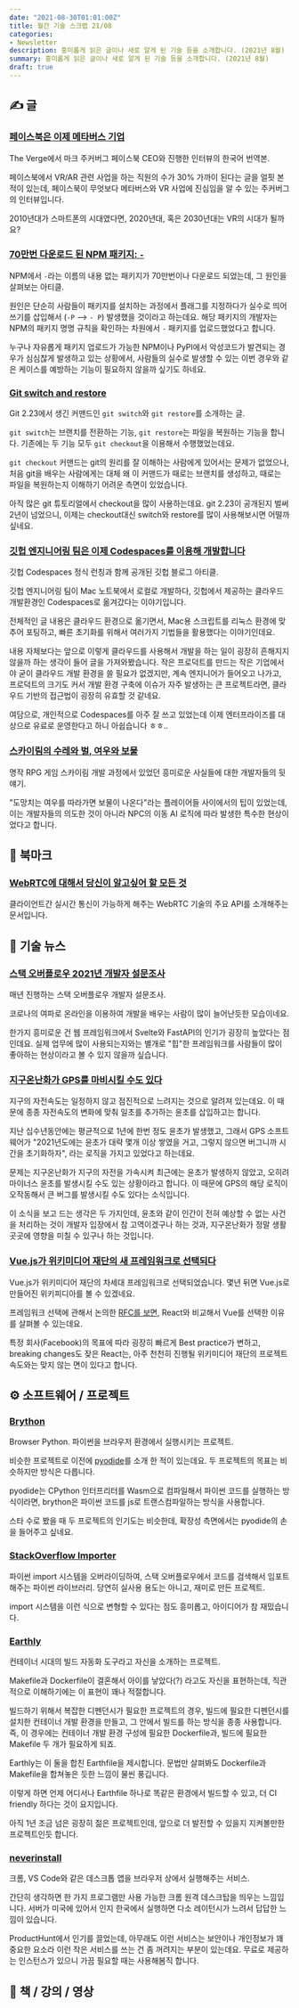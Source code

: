 ```yaml
---
date: "2021-08-30T01:01:00Z"
title: 월간 기술 스크랩 21/08
categories:
- Newsletter
description: 흥미롭게 읽은 글이나 새로 알게 된 기술 등을 소개합니다. (2021년 8월)
summary: 흥미롭게 읽은 글이나 새로 알게 된 기술 등을 소개합니다. (2021년 8월)
draft: true
---
```


## ✍️ 글

### [페이스북은 이제 메타버스 기업](https://c-rocket.net/facebook_mark_zuckerberg_metaverse_the_verge/)

The Verge에서 마크 주커버그 페이스북 CEO와 진행한 인터뷰의 한국어 번역본.

페이스북에서 VR/AR 관련 사업을 하는 직원의 수가 30% 가까이 된다는 글을 얼핏 본적이 있는데,
페이스북이 무엇보다 메타버스와 VR 사업에 진심임을 알 수 있는 주커버그의 인터뷰입니다.

2010년대가 스마트폰의 시대였다면, 2020년대, 혹은 2030년대는 VR의 시대가 될까요?

### [70만번 다운로드 된 NPM 패키지: `-`](https://www.bleepingcomputer.com/news/software/empty-npm-package-has-over-700-000-downloads-heres-why/)

NPM에서 `-`라는 이름의 내용 없는 패키지가 70만번이나 다운로드 되었는데,
그 원인을 살펴보는 아티클.

원인은 단순히 사람들이 패키지를 설치하는 과정에서
플래그를 지정하다가 실수로 띄어쓰기를 삽입해서 (`-P` --> `- P`) 발생했을 것이라고 하는데요.
해당 패키지의 개발자는 NPM의 패키지 명명 규칙을 확인하는 차원에서 `-` 패키지를 업로드했었다고 합니다.

누구나 자유롭게 패키지 업로드가 가능한 NPM이나 PyPI에서 악성코드가 발견되는 경우가 심심찮게 발생하고 있는 상황에서,
사람들의 실수로 발생할 수 있는 이번 경우와 같은 케이스를 예방하는 기능이 필요하지 않을까 싶기도 하네요.

### [Git switch and restore](https://www.banterly.net/2021/07/31/new-in-git-switch-and-restore/)

Git 2.23에서 생긴 커맨드인 `git switch`와 `git restore`를 소개하는 글.

`git switch`는 브랜치를 전환하는 기능, `git restore`는 파일을 복원하는 기능을 합니다.
기존에는 두 기능 모두 `git checkout`을 이용해서 수행했었는데요.

`git checkout` 커맨드는 git의 원리를 잘 이해하는 사람에게 있어서는 문제가 없었으나,
처음 git을 배우는 사람에게는 대체 왜 이 커맨드가 때로는 브랜치를 생성하고, 때로는 파일을 복원하는지
이해하기 어려운 측면이 있었습니다.

아직 많은 git 튜토리얼에서 checkout을 많이 사용하는데요.
git 2.23이 공개된지 벌써 2년이 넘었으니, 이제는 checkout대신 switch와 restore를 많이 사용해보시면 어떨까 싶네요.

### [깃헙 엔지니어링 팀은 이제 Codespaces를 이용해 개발합니다](https://github.blog/2021-08-11-githubs-engineering-team-moved-codespaces/)

깃헙 Codespaces 정식 런칭과 함께 공개된 깃헙 블로그 아티클.

깃헙 엔지니어링 팀이 Mac 노트북에서 로컬로 개발하다,
깃헙에서 제공하는 클라우드 개발환경인 Codespaces로 옮겨갔다는 이야기입니다.

전체적인 글 내용은 클라우드 환경으로 옮기면서,
Mac용 스크립트를 리눅스 환경에 맞추어 포팅하고,
빠른 초기화를 위해서 여러가지 기법들을 활용했다는 이야기인데요.

내용 자체보다는 앞으로 이렇게 클라우드를 사용해서 개발을 하는 일이 굉장히 흔해지지 않을까 하는 생각이 들어 글을 가져와봤습니다.
작은 프로덕트를 만드는 작은 기업에서야 굳이 클라우드 개발 환경을 쓸 필요가 없겠지만,
계속 엔지니어가 들어오고 나가고,
프로덕트의 크기도 커서 개발 환경 구축에 이슈가 자주 발생하는 큰 프로젝트라면,
클라우드 기반의 접근법이 굉장히 유효할 것 같네요.

여담으로, 개인적으로 Codespaces를 아주 잘 쓰고 있었는데
이제 엔터프라이즈를 대상으로 유료로 운영한다고 하니 아쉽습니다 ㅎㅎ..

### [스카이림의 수레와 벌, 여우와 보물](https://imseongkang.wordpress.com/2021/08/22/skylimdevstory/)

명작 RPG 게임 스카이림 개발 과정에서 있었던 흥미로운 사실들에 대한 개발자들의 뒷 얘기.

"도망치는 여우를 따라가면 보물이 나온다"라는 플레이어들 사이에서의 팁이 있었는데,
이는 개발자들의 의도한 것이 아니라 NPC의 이동 AI 로직에 따라 발생한 특수한 현상이었다고 합니다.


## 📌 북마크

### [WebRTC에 대해서 당신이 알고싶어 할 모든 것](https://blog.openreplay.com/everything-you-ever-wanted-to-know-about-webrtc)

클라이언트간 실시간 통신이 가능하게 해주는 WebRTC 기술의 주요 API를 소개해주는 문서입니다.

## 📰 기술 뉴스

### [스택 오버플로우 2021년 개발자 설문조사](https://stackoverflow.blog/2021/08/02/2021-stack-overflow-developer-survey-results/)

매년 진행하는 스택 오버플로우 개발자 설문조사.

코로나의 여파로 온라인을 이용하여 개발을 배우는 사람이 많이 늘어난듯한 모습이네요.

한가지 흥미로운 건 웹 프레임워크에서 Svelte와 FastAPI의 인기가 굉장히 높았다는 점인데요.
실제 업무에 많이 사용되는지와는 별개로 "힙"한 프레임워크를 사람들이 많이 좋아하는 현상이라고 볼 수 있지 않을까 싶습니다.

### [지구온난화가 GPS를 마비시킬 수도 있다](https://mobile.twitter.com/ariadneconill/status/1422163289518313474)

지구의 자전속도는 일정하지 않고 점진적으로 느려지는 것으로 알려져 있는데요.
이 때문에 종종 자전속도의 변화에 맞춰 일초를 추가하는 윤초를 삽입하고는 합니다.

지난 십수년동안에는 평균적으로 1년에 한번 정도 윤초가 발생했고,
그래서 GPS 소프트웨어가 "2021년도에는 윤초가 대략 몇개 이상 쌓였을 거고, 그렇지 않으면 버그니까 시간을 초기화하자",
라는 로직을 가지고 있었다고 하는데요.

문제는 지구온난화가 지구의 자전을 가속시켜 최근에는 윤초가 발생하지 않았고, 오히려 마이너스 윤초를 발생시킬 수도 있는 상황이라고 합니다.
이 때문에 GPS의 해당 로직이 오작동해서 큰 버그를 발생시킬 수도 있다는 소식입니다.

이 소식을 보고 드는 생각은 두 가지인데,
윤초와 같이 인간이 전혀 예상할 수 없는 사건을 처리하는 것이 개발자 입장에서 참 고역이겠구나 하는 것과,
지구온난화가 정말 생활 곳곳에 영향을 미칠 수 있구나 하는 것입니다.

### [Vue.js가 위키미디어 재단의 새 프레임워크로 선택되다](https://lists.wikimedia.org/hyperkitty/list/wikitech-l@lists.wikimedia.org/thread/SOZREBYR36PUNFZXMIUBVAIOQI4N7PDU/)

Vue.js가 위키미디어 재단의 차세대 프레임워크로 선택되었습니다.
몇년 뒤면 Vue.js로 만들어진 위키피디아를 볼 수 있겠네요.

프레임워크 선택에 관해서 논의한 [RFC를 보면](https://phabricator.wikimedia.org/T241180),
React와 비교해서 Vue를 선택한 이유를 살펴볼 수 있는데요.

특정 회사(Facebook)의 목표에 따라 굉장히 빠르게 Best practice가 변하고, breaking changes도 잦은 React는,
아주 천천히 진행될 위키미디어 재단의 프로젝트 속도와는 맞지 않는 면이 있다고 합니다.


## ⚙️ 소프트웨어 / 프로젝트

### [Brython](https://github.com/brython-dev/brython)

Browser Python. 파이썬을 브라우저 환경에서 실행시키는 프로젝트.

비슷한 프로젝트로 이전에 [pyodide](https://github.com/pyodide/pyodide)를 소개 한 적이 있는데요.
두 프로젝트의 목표는 비슷하지만 방식은 다릅니다.

pyodide는 CPython 인터프리터를 Wasm으로 컴파일해서 파이썬 코드를 실행하는 방식이라면,
brython은 파이썬 코드를 js로 트랜스컴파일하는 방식을 사용합니다.

스타 수로 봤을 때 두 프로젝트의 인기도는 비슷한데,
확장성 측면에서는 pyodide의 손을 들어주고 싶네요.

### [StackOverflow Importer](https://github.com/drathier/stack-overflow-import)

파이썬 import 시스템을 오버라이딩하여, 스택 오버플로우에서 코드를 검색해서 임포트 해주는 파이썬 라이브러리.
당연히 실사용 용도는 아니고, 재미로 만든 프로젝트.

import 시스템을 이런 식으로 변형할 수 있다는 점도 흥미롭고, 아이디어가 참 재밌습니다.

### [Earthly](https://github.com/earthly/earthly)

컨테이너 시대의 빌드 자동화 도구라고 자신을 소개하는 프로젝트.

Makefile과 Dockerfile이 결혼해서 아이를 낳았다(?) 라고도 자신을 표현하는데,
직관적으로 이해하기에는 이 표현이 꽤나 적절합니다.

빌드하기 위해서 복잡한 디펜던시가 필요한 프로젝트의 경우,
빌드에 필요한 디펜던시를 설치한 컨테이너 개발 환경을 만들고,
그 안에서 빌드를 하는 방식을 종종 사용합니다.
즉, 이 경우에는 컨테이너 개발 환경 구성에 필요한 Dockerfile과, 빌드에 필요한 Makefile 두 개가 필요하게 되죠.

Earthly는 이 둘을 합친 Earthfile을 제시합니다.
문법만 살펴봐도 Dockerfile과 Makefile을 합쳐놓은 듯한 느낌이 물씬 풍깁니다.

이렇게 하면 언제 어디서나 Earthfile 하나로 똑같은 환경에서 빌드할 수 있고,
더 CI friendly 하다는 것이 요지입니다.

아직 1년 조금 넘은 굉장히 젊은 프로젝트인데, 앞으로 더 발전할 수 있을지 지켜볼만한 프로젝트인듯 합니다.

### [neverinstall](https://neverinstall.com/)

크롬, VS Code와 같은 데스크톱 앱을 브라우저 상에서 실행해주는 서비스.

간단히 생각하면 한 가지 프로그램만 사용 가능한 크롬 원격 데스크탑을 띄우는 느낌입니다.
서버가 미국에 있어서 인지 한국에서 실행하면 다소 레이턴시가 느려서 답답한 느낌이 있습니다.

ProductHunt에서 인기를 끌었는데, 아무래도 이런 서비스는 보안이나 개인정보가 꽤 중요한 요소라
이런 작은 서비스를 쓰는 건 좀 꺼려지는 부분이 있는데요.
무료로 제공하는 인스턴스가 있으니 가끔 필요할 때는 사용해봄직 합니다.

## 📙 책 / 강의 / 영상
